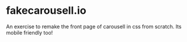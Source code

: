 # fakecarousell.io
An exercise to remake the front page of carousell in css from scratch. Its mobile friendly too!
